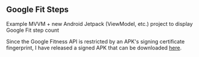 ## Google Fit Steps

Example MVVM + new Android Jetpack (ViewModel, etc.) project to display Google Fit step count

Since the Google Fitness API is restricted by an APK's signing certificate fingerprint, I have released a signed APK that can be downloaded [here](https://github.com/sayadzad/google-fit-steps/releases/tag/alpha).
